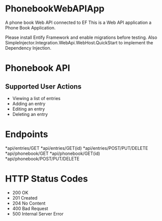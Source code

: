 # PhonebookWebAPIApp
A phone book Web API connected to EF
This is a Web API application a Phone Book Application.

Please install Entify Framework and enable migrations before testing. Also SimpleInjector.Integration.WebApi.WebHost.QuickStart to implement the Dependency Injection.

# Phonebook API

## Supported User Actions

* Viewing a list of entries
* Adding an entry
* Editing an entry
* Deleting an entry

# Endpoints

*api/entries/GET
*api/entries/GET(id)
*api/entries/POST/PUT/DELETE
*api/phonebook/GET
*api/phonebook/GET(id)
*api/phonebook/POST/PUT/DELETE

# HTTP Status Codes
* 200 OK
* 201 Created
* 204 No Content
* 400 Bad Request
* 500 Internal Server Error
